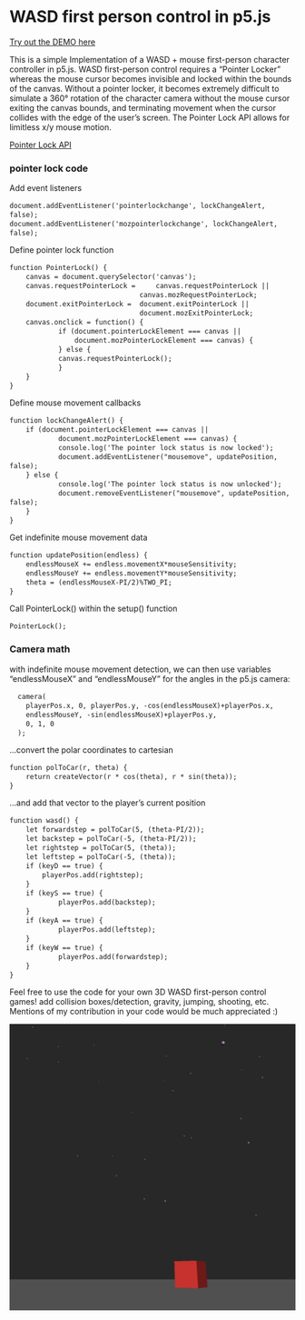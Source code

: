 # WASD first person control in p5.js

[Try out the DEMO here](https://datramt.github.io/WASD-first-person-control-in-p5.js/)

This is a simple Implementation of a WASD + mouse first-person character controller in p5.js. WASD first-person control requires a “Pointer Locker” whereas the mouse cursor becomes invisible and locked within the bounds of the canvas. Without a pointer locker, it becomes extremely difficult to simulate a 360° rotation of the character camera without the mouse cursor exiting the canvas bounds, and terminating movement when the cursor collides with the edge of the user’s screen. The Pointer Lock API allows for limitless x/y mouse motion. 

[Pointer Lock API](https://developer.mozilla.org/en-US/docs/Web/API/Pointer_Lock_API)

### pointer lock code

Add event listeners
```
document.addEventListener('pointerlockchange', lockChangeAlert, false);
document.addEventListener('mozpointerlockchange', lockChangeAlert, false);
```

Define pointer lock function 

```
function PointerLock() {
	canvas = document.querySelector('canvas');
	canvas.requestPointerLock = 	canvas.requestPointerLock ||
   	                    		canvas.mozRequestPointerLock;
	document.exitPointerLock = 	document.exitPointerLock ||
   	                       		document.mozExitPointerLock;
	canvas.onclick = function() {
    		if (document.pointerLockElement === canvas ||
      			document.mozPointerLockElement === canvas) {
    		} else {
			canvas.requestPointerLock();
    		}
	}
}

```
Define mouse movement callbacks
```
function lockChangeAlert() {
	if (document.pointerLockElement === canvas ||
      		document.mozPointerLockElement === canvas) {
    		console.log('The pointer lock status is now locked');
    		document.addEventListener("mousemove", updatePosition, false);
  	} else {
    		console.log('The pointer lock status is now unlocked');
    		document.removeEventListener("mousemove", updatePosition, false);
  	}
}
```

Get indefinite mouse movement data 
```
function updatePosition(endless) {
	endlessMouseX += endless.movementX*mouseSensitivity;
  	endlessMouseY += endless.movementY*mouseSensitivity;
  	theta = (endlessMouseX-PI/2)%TWO_PI;
}
```

Call PointerLock() within the setup() function
```
PointerLock();
```

### Camera math

with indefinite mouse movement detection, we can then use variables “endlessMouseX” and “endlessMouseY” for the angles in the p5.js camera:

```
  camera(
    playerPos.x, 0, playerPos.y, -cos(endlessMouseX)+playerPos.x,
    endlessMouseY, -sin(endlessMouseX)+playerPos.y,
    0, 1, 0
  );
```

…convert the polar coordinates to cartesian

```
function polToCar(r, theta) {
  	return createVector(r * cos(theta), r * sin(theta));
}
```

…and add that vector to the player’s current position

```
function wasd() {
	let forwardstep = polToCar(5, (theta-PI/2));
  	let backstep = polToCar(-5, (theta-PI/2));
  	let rightstep = polToCar(5, (theta));
  	let leftstep = polToCar(-5, (theta));
  	if (keyD == true) {
  		playerPos.add(rightstep);
  	}
  	if (keyS == true) {
    		playerPos.add(backstep);
  	}
  	if (keyA == true) {
    		playerPos.add(leftstep);
  	}
  	if (keyW == true) {
    		playerPos.add(forwardstep);
  	}
}
```

Feel free to use the code for your own 3D WASD first-person control games! add collision boxes/detection, gravity, jumping, shooting, etc. Mentions of my contribution in your code would be much appreciated :)

![alt text](https://raw.githubusercontent.com/datramt/WASD-first-person-control-in-p5.js/gh-pages/WASD.png)

